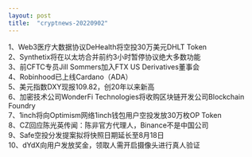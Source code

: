 ```yaml
---
layout: post
title:  "cryptnews-20220902"
---
```

1、Web3医疗大数据协议DeHealth将空投30万美元DHLT Token  
2、Synthetix将在以太坊合并前约3小时暂停协议绝大多数功能  
3、前CFTC专员Jill Sommers加入FTX US Derivatives董事会  
4、Robinhood已上线Cardano（ADA）  
5、美元指数DXY现报109.82，创20年以来新高  
6、加密技术公司WonderFi Technologies将收购区块链开发公司Blockchain Foundry  
7、1inch将向Optimism网络1inch钱包用户空投发放30万枚OP Token  
8、CZ回应陈光英传闻：陈非官方代理人，Binance不是中国公司  
9、Safe空投分发提案拟将快照日期延长至8月18日  
10、dYdX向用户发放奖金，领取人需开启摄像头进行真人验证  
